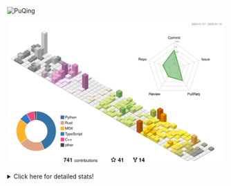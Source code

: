 ![PuQing](https://user-images.githubusercontent.com/27223114/171565019-9a56fae6-b08b-421f-99db-7e830da42371.png)

![](./profile-3d-contrib/profile-season-animate.svg)

<details>
<summary>Click here for detailed stats!</summary>

<!--START_SECTION:waka-->
![Lines of code](https://img.shields.io/badge/From%20Hello%20World%20I%27ve%20Written-1.7%20million%20lines%20of%20code-blue)

**🐱 My GitHub Data** 

> 📦 415.5 kB Used in GitHub's Storage 
 > 
> 🏆 5 Contributions in the Year 2025
 > 
> 🚫 Not Opted to Hire
 > 
> 📜 38 Public Repositories 
 > 
> 🔑 33 Private Repositories 
 > 
**I'm an Early 🐤** 

```text
🌞 Morning                682 commits         ██░░░░░░░░░░░░░░░░░░░░░░░   07.94 % 
🌆 Daytime                3763 commits        ███████████░░░░░░░░░░░░░░   43.81 % 
🌃 Evening                1973 commits        ██████░░░░░░░░░░░░░░░░░░░   22.97 % 
🌙 Night                  2171 commits        ██████░░░░░░░░░░░░░░░░░░░   25.28 % 
```


📊 **This Week I Spent My Time On** 

```text
💬 Programming Languages: 
Python                   5 hrs 30 mins       ████████░░░░░░░░░░░░░░░░░   31.28 % 
Lua                      3 hrs 1 min         ████░░░░░░░░░░░░░░░░░░░░░   17.24 % 
Jupyter Notebook         2 hrs 11 mins       ███░░░░░░░░░░░░░░░░░░░░░░   12.42 % 
Music                    1 hr 43 mins        ██░░░░░░░░░░░░░░░░░░░░░░░   09.84 % 
TOML                     1 hr 35 mins        ██░░░░░░░░░░░░░░░░░░░░░░░   09.01 % 

🔥 Editors: 
VS Code                  13 hrs 10 mins      ███████████████████░░░░░░   74.82 % 
NetEaseMusic             1 hr 43 mins        ██░░░░░░░░░░░░░░░░░░░░░░░   09.84 % 
Telegram                 1 hr 29 mins        ██░░░░░░░░░░░░░░░░░░░░░░░   08.51 % 
Mail                     49 mins             █░░░░░░░░░░░░░░░░░░░░░░░░   04.72 % 
Zotero                   21 mins             █░░░░░░░░░░░░░░░░░░░░░░░░   02.08 % 

💻 Operating System: 
WSL                      13 hrs 10 mins      ███████████████████░░░░░░   74.82 % 
Mac                      4 hrs 25 mins       ██████░░░░░░░░░░░░░░░░░░░   25.18 % 
```


<!--END_SECTION:waka-->
</details>
